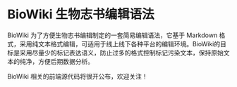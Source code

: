 # BioWiki 生物志书编辑语法

BioWiki 为了方便生物志书编辑制定的一套简易编辑语法，它基于 Markdown 格式，采用纯文本格式编辑，可适用于线上线下各种平台的编辑环境。BioWiki的目标是采用尽量少的标记表达语义，防止过多的格式控制标记污染文本，保持原始文本的纯净，方便后期数据分析。

BioWiki 相关的前端源代码将很开公布，欢迎关注！
